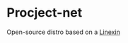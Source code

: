 # Procject-net
Open-source distro based on a 
<a href="https://github.com/Petexy/Linexin?tab=readme-ov-file" target="_blank">Linexin</a>

